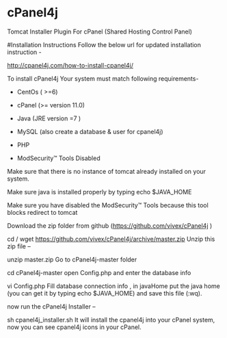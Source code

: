 # cPanel4j
Tomcat Installer Plugin For cPanel (Shared Hosting Control Panel)

#Installation Instructions
Follow the below url for updated installation instruction - 

http://cpanel4j.com/how-to-install-cpanel4j/



To install cPanel4j Your system must match following requirements-

- CentOs ( >=6)

- cPanel (>= version 11.0)

- Java (JRE version =7 )

- MySQL (also create a database & user for cpanel4j)

- PHP
- ModSecurity™ Tools Disabled

Make sure that  there is no instance of tomcat already installed on your system.

Make sure java is installed properly by typing echo $JAVA_HOME

Make sure you have disabled the ModSecurity™ Tools because this tool blocks redirect to tomcat

Download the zip folder  from github (https://github.com/vivex/cPanel4j )

cd /
wget https://github.com/vivex/cPanel4j/archive/master.zip
Unzip this zip file –

unzip master.zip
Go to cPanel4j-master folder

cd cPanel4j-master
open Config.php and enter the database info

vi Config.php
Fill database connection info , in javaHome put the java home (you can get it by typing echo $JAVA_HOME)  and save this file (:wq).

now run the cPanel4j Installer –

sh cpanel4j_installer.sh
It will install the cpanel4j into your cPanel system, now you can see cpanel4j icons in your cPanel.

